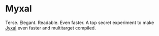 # Myxal
Terse. Elegant. Readable. Even faster. A top secret experiment to make [Jyxal](https://github.com/Vyxal/Jyxal) even faster and multitarget compiled.
